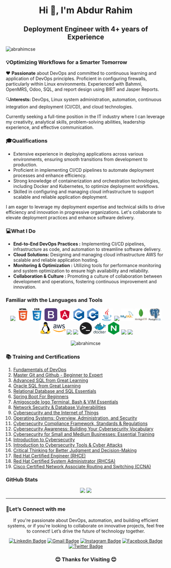 <h1 align="center">Hi 👋, I'm Abdur Rahim</h1>
<h2 align="center">Deployment Engineer with 4+ years of Experience</h2>

<p align="left"> <img src="https://komarev.com/ghpvc/?username=abrahimcse&label=Profile%20views&color=0e75b6&style=flat" alt="abrahimcse" /> </p>

### 💡Optimizing Workflows for a Smarter Tomorrow

❤ **Passionate** about DevOps and committed to continuous learning and application of DevOps principles. Proficient in configuring firewalls, particularly within Linux environments. Experienced with Bahmni, OpenMRS, Odoo, SQL, and report design using BIRT and Jasper Reports.

🔍**Interests:** DevOps, Linux system administration, automation, continuous integration and deployment (CI/CD), and cloud technologies.

Currently seeking a full-time position in the IT industry where I can leverage my creativity, analytical skills, problem-solving abilities, leadership experience, and effective communication.
### 🎓Qualifications 
- Extensive experience in deploying applications across various environments, ensuring smooth transitions from development to production.
- Proficient in implementing CI/CD pipelines to automate deployment processes and enhance efficiency.
- Strong knowledge of containerization and orchestration technologies, including Docker and Kubernetes, to optimize deployment workflows.
- Skilled in configuring and managing cloud infrastructure to support scalable and reliable application deployment.
	  
I am eager to leverage my deployment expertise and technical skills to drive efficiency and innovation in progressive organizations. Let's collaborate to elevate deployment practices and enhance software delivery.

### 💻What I Do 
- **End-to-End DevOps Practices :** Implementing CI/CD pipelines, infrastructure as code, and automation to streamline software delivery.
- **Cloud Solutions:** Designing and managing cloud infrastructure AWS for scalable and reliable application hosting.
- **Monitoring & Optimization :** Utilizing tools for performance monitoring and system optimization to ensure high availability and reliability.
- **Collaboration & Culture :** Promoting a culture of collaboration between development and operations, fostering continuous improvement and innovation.

### Familiar with the Languages and Tools

<p align="center">
<div align="center">
<code><img height="40" src="https://www.vectorlogo.zone/logos/git-scm/git-scm-icon.svg" ></code>
<code><img height="40" src= "https://raw.githubusercontent.com/devicons/devicon/master/icons/html5/html5-original-wordmark.svg"></code>
<code><img height="40" src="https://raw.githubusercontent.com/devicons/devicon/master/icons/css3/css3-original-wordmark.svg" ></code>
<code><img height="40" src= "https://raw.githubusercontent.com/github/explore/80688e429a7d4ef2fca1e82350fe8e3517d3494d/topics/bootstrap/bootstrap.png"></code>
<code><img height="40" src="https://raw.githubusercontent.com/github/explore/80688e429a7d4ef2fca1e82350fe8e3517d3494d/topics/angular/angular.png"></code>
<code><img height="40" src="https://raw.githubusercontent.com/devicons/devicon/master/icons/c/c-original.svg"></code>
<code><img height="40" src="https://raw.githubusercontent.com/devicons/devicon/master/icons/cplusplus/cplusplus-original.svg"></code>
<code><img height="40" src= "https://raw.githubusercontent.com/devicons/devicon/master/icons/java/java-original.svg"></code>
<code><img height="40" src= "https://www.vectorlogo.zone/logos/springio/springio-icon.svg"></code>
<code><img height="40" src= "https://raw.githubusercontent.com/devicons/devicon/master/icons/mysql/mysql-original-wordmark.svg"></code>
<code><img height="40" src="https://raw.githubusercontent.com/devicons/devicon/master/icons/mongodb/mongodb-original-wordmark.svg" ></code>
<code><img height="40" src= "https://raw.githubusercontent.com/devicons/devicon/master/icons/postgresql/postgresql-original-wordmark.svg"></code>
<code><img height="40" src= "https://raw.githubusercontent.com/devicons/devicon/master/icons/linux/linux-original.svg"></code>
<code><img height="40" src="https://raw.githubusercontent.com/devicons/devicon/master/icons/amazonwebservices/amazonwebservices-original-wordmark.svg" ></code>
<code><img height="40" src= "https://bashlogo.com/img/logo/jpg/full_colored_light.jpg"></code>
<code><img height="40" src= "https://www.vectorlogo.zone/logos/vagrantup/vagrantup-icon.svg"></code>
<code><img height="40" src= "https://raw.githubusercontent.com/github/explore/80688e429a7d4ef2fca1e82350fe8e3517d3494d/topics/terminal/terminal.png"></code>
<code><img height="40" src= "https://raw.githubusercontent.com/devicons/devicon/master/icons/docker/docker-original-wordmark.svg"></code>
<code><img height="40" src= "https://raw.githubusercontent.com/devicons/devicon/master/icons/nginx/nginx-original.svg"></code>
<code><img height="40" src= "https://www.vectorlogo.zone/logos/jenkins/jenkins-icon.svg"></code>
<code><img height="40" src= "https://www.vectorlogo.zone/logos/kubernetes/kubernetes-icon.svg"></code>
</div></p>

<div align="center">
<p><img align="center" src="https://github-readme-stats.vercel.app/api/top-langs?username=abrahimcse&show_icons=true&locale=en&layout=compact" alt="abrahimcse" /></p>
</div>

### 📚 Training and Certifications 
01. [Fundamentals of DevOps](https://learn.kodekloud.com/certificate/41cfd2dc-5212-46d1-be16-dff9c3ee5b29)
02. [Master Git and Github - Beginner to Expert](https://www.udemy.com/certificate/UC-c201f91d-b637-4df1-8015-3aeeebe27b0b/)
03. [Advanced SQL from Great Learning](https://www.linkedin.com/in/abrahimcse/details/certifications/)
04. [Oracle SQL from Great Learning](https://www.linkedin.com/in/abrahimcse/details/certifications/)
05. [Relational Database and SQL Essentials](https://www.linkedin.com/in/abrahimcse/details/certifications/)
06. [Spring Boot For Beginners](https://www.linkedin.com/in/abrahimcse/details/certifications/)
07. [Amigoscode logo Terminal, Bash & VIM Essentials](https://www.linkedin.com/in/abrahimcse/details/certifications/)
08. [Network Security & Database Vulnerabilities](https://www.credly.com/badges/72696580-bd40-46be-b1df-2e54bc0e494f?source=linked_in_profile)
09. [Cybersecurity and the Internet of Things](https://www.coursera.org/account/accomplishments/certificate/F5KVWBNTTW24)
10. [Operating Systems: Overview, Administration, and Security](https://www.coursera.org/account/accomplishments/certificate/A4HC43TM6F9V)
11. [Cybersecurity Compliance Framework, Standards & Regulations](https://www.coursera.org/account/accomplishments/certificate/SWR7PEXG7AJ2)
12. [Cybersecurity Awareness: Building Your Cybersecurity Vocabulary](https://www.linkedin.com/learning/certificates/7084ce5200444babbc9125c8b9690e683e409dcf4822be6b8fc87dc9d8041dc4)
13. [Cybersecurity for Small and Medium Businesses: Essential Training](https://www.linkedin.com/learning/certificates/bfa7bda88ca4df68f6a3210610d86914728a90af502c5e3ca4462667c46a39aa)
14. [Introduction to Cybersecurity](https://www.credly.com/badges/7626b69d-9480-40b9-bdf1-162c94533827?source=linked_in_profile)
15. [Introduction to Cybersecurity Tools & Cyber Attacks](https://www.credly.com/badges/25f1708c-d3b3-4835-940e-5d271afda5df?source=linked_in_profile)
16. [Critical Thinking for Better Judgment and Decision-Making](https://www.linkedin.com/learning/certificates/d33bbe4b956b5a624b5efedd2612230a45683252d0e0fae5e9edd07160a04bc1)
17. [Red Hat Certified Engineer (RHCE)](https://www.linkedin.com/in/abrahimcse/details/certifications/)
18. [Red Hat Certified System Administrator (RHCSA)](https://www.linkedin.com/in/abrahimcse/details/certifications/)
19. [Cisco Certified Network Associate Routing and Switching (CCNA)](https://www.linkedin.com/in/abrahimcse/details/certifications/)
### GitHub Stats

<div align="center">

<img src="https://github-readme-stats.vercel.app/api?username=abrahimcse&show_icons=true&count_private=true&theme=nightowl" />
<img src="https://github-readme-streak-stats.herokuapp.com?user=abrahimcse&theme=nightowl" />
    
</div>

--- 

### 🤝Let’s Connect with me
<div align="center">
  <p align="center">
If you're passionate about DevOps, automation, and building efficient systems, or if you're looking to collaborate on innovative projects, feel free to connect! Let’s drive the future of technology together.
	
   [![Linkedin Badge](https://img.shields.io/badge/-abrahimcse-blue?style=flat-square&logo=Linkedin&logoColor=white&link=https://www.linkedin.com/in/abrahimcse/)](https://www.linkedin.com/in/abrahimcse/) 
   [![Gmail Badge](https://img.shields.io/badge/-abrahimcse-c14438?style=flat-square&logo=Gmail&logoColor=white&link=mailto:abrahimcse@gmail.com)](mailto:abrahimcse@gmail.com)
   [![Instagram Badge](https://img.shields.io/badge/-abrahimcse-purple?style=flat&logo=instagram&logoColor=white&link=https://instagram.com/abrahimcse1/)](https://instagram.com/abrahimcse1/) 
   [![Facebook Badge](https://img.shields.io/badge/-abrahimcse-036be4?style=flat-square&logo=Facebook&logoColor=white&link=https://www.facebook.com/abrahimcse/)](https://www.facebook.com/abrahimcse/)
   [![Twitter Badge](https://img.shields.io/badge/-@abrahimcse-1ca0f1?style=flat-square&labelColor=1ca0f1&logo=twitter&logoColor=white&link=https://twitter.com/abrahimcse)](https://twitter.com/abrahimcse)
  </p>
</div>
<div align="center">
  
### 😊 Thanks for Visiting 😊

</div>

